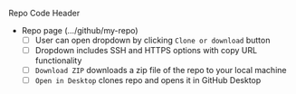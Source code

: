 Repo Code Header
 - Repo page (.../github/my-repo)
    - [ ] User can open dropdown by clicking `Clone or download` button
    - [ ] Dropdown includes SSH and HTTPS options with copy URL functionality
    - [ ] `Download ZIP` downloads a zip file of the repo to your local machine
    - [ ] `Open in Desktop` clones repo and opens it in GitHub Desktop

